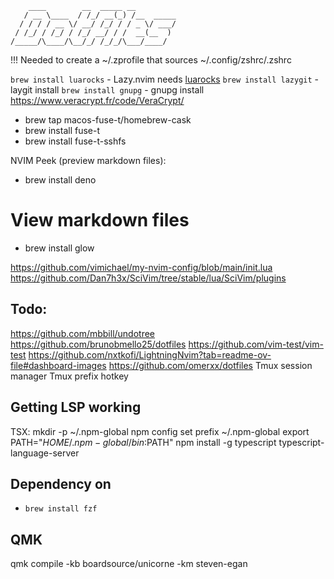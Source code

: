 ```
    ____        __  _____ __
   / __ \____  / /_/ __(_) /__  _____
  / / / / __ \/ __/ /_/ / / _ \/ ___/
 / /_/ / /_/ / /_/ __/ / /  __(__  )
/_____/\____/\__/_/ /_/_/\___/____/
```

!!!
Needed to create a ~/.zprofile that sources ~/.config/zshrc/.zshrc

`brew install luarocks` - Lazy.nvim needs [luarocks](https://luarocks.org/)
`brew install lazygit` - laygit install
`brew install gnupg` - gnupg install
https://www.veracrypt.fr/code/VeraCrypt/

- brew tap macos-fuse-t/homebrew-cask
- brew install fuse-t
- brew install fuse-t-sshfs

NVIM Peek (preview markdown files):

- brew install deno

# View markdown files

- brew install glow

https://github.com/vimichael/my-nvim-config/blob/main/init.lua
https://github.com/Dan7h3x/SciVim/tree/stable/lua/SciVim/plugins

## Todo:

https://github.com/mbbill/undotree
https://github.com/brunobmello25/dotfiles
https://github.com/vim-test/vim-test
https://github.com/nxtkofi/LightningNvim?tab=readme-ov-file#dashboard-images
https://github.com/omerxx/dotfiles
Tmux session manager
Tmux prefix hotkey

## Getting LSP working

TSX:
mkdir -p ~/.npm-global
npm config set prefix ~/.npm-global
export PATH="$HOME/.npm-global/bin:$PATH"
npm install -g typescript typescript-language-server

## Dependency on

- `brew install fzf`

## QMK

qmk compile -kb boardsource/unicorne -km steven-egan
